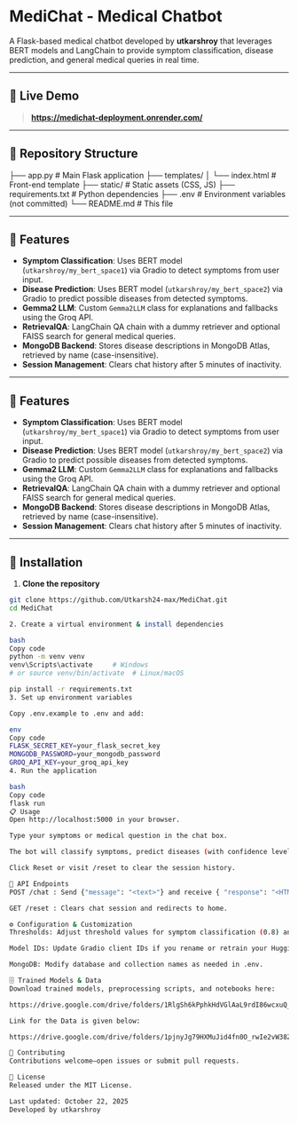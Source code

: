 # MediChat - Medical Chatbot

A Flask-based medical chatbot developed by **utkarshroy** that leverages BERT models and LangChain to provide symptom classification, disease prediction, and general medical queries in real time.

---

## 🚀 Live Demo

> **https://medichat-deployment.onrender.com/**

---

## 📂 Repository Structure

├── app.py # Main Flask application
├── templates/
│ └── index.html # Front-end template
├── static/ # Static assets (CSS, JS)
├── requirements.txt # Python dependencies
├── .env # Environment variables (not committed)
└── README.md # This file

---

## 🔧 Features

- **Symptom Classification**: Uses BERT model (`utkarshroy/my_bert_space1`) via Gradio to detect symptoms from user input.
- **Disease Prediction**: Uses BERT model (`utkarshroy/my_bert_space2`) via Gradio to predict possible diseases from detected symptoms.
- **Gemma2 LLM**: Custom `Gemma2LLM` class for explanations and fallbacks using the Groq API.
- **RetrievalQA**: LangChain QA chain with a dummy retriever and optional FAISS search for general medical queries.
- **MongoDB Backend**: Stores disease descriptions in MongoDB Atlas, retrieved by name (case-insensitive).
- **Session Management**: Clears chat history after 5 minutes of inactivity.


---

## 🔧 Features

- **Symptom Classification**: Uses BERT model (`utkarshroy/my_bert_space1`) via Gradio to detect symptoms from user input.
- **Disease Prediction**: Uses BERT model (`utkarshroy/my_bert_space2`) via Gradio to predict possible diseases from detected symptoms.
- **Gemma2 LLM**: Custom `Gemma2LLM` class for explanations and fallbacks using the Groq API.
- **RetrievalQA**: LangChain QA chain with a dummy retriever and optional FAISS search for general medical queries.
- **MongoDB Backend**: Stores disease descriptions in MongoDB Atlas, retrieved by name (case-insensitive).
- **Session Management**: Clears chat history after 5 minutes of inactivity.

---

## 🔨 Installation

1. **Clone the repository**

```bash
git clone https://github.com/Utkarsh24-max/MediChat.git
cd MediChat

2. Create a virtual environment & install dependencies

bash
Copy code
python -m venv venv
venv\Scripts\activate     # Windows
# or source venv/bin/activate  # Linux/macOS

pip install -r requirements.txt
3. Set up environment variables

Copy .env.example to .env and add:

env
Copy code
FLASK_SECRET_KEY=your_flask_secret_key
MONGODB_PASSWORD=your_mongodb_password
GROQ_API_KEY=your_groq_api_key
4. Run the application

bash
Copy code
flask run
📋 Usage
Open http://localhost:5000 in your browser.

Type your symptoms or medical question in the chat box.

The bot will classify symptoms, predict diseases (with confidence levels), or answer general queries.

Click Reset or visit /reset to clear the session history.

🔌 API Endpoints
POST /chat : Send {"message": "<text>"} and receive { "response": "<HTML reply>" }.

GET /reset : Clears chat session and redirects to home.

⚙️ Configuration & Customization
Thresholds: Adjust threshold values for symptom classification (0.8) and disease prediction (0.995) in app.py.

Model IDs: Update Gradio client IDs if you rename or retrain your Hugging Face Spaces.

MongoDB: Modify database and collection names as needed in .env.

🗄️ Trained Models & Data
Download trained models, preprocessing scripts, and notebooks here:

https://drive.google.com/drive/folders/1RlgSh6kPphkHdVGlAaL9rdI86wcxuQ_I?usp=sharing

Link for the Data is given below:

https://drive.google.com/drive/folders/1pjnyJg79HXMuJid4fn0O_rwIe2vW38ZW?usp=sharing

🤝 Contributing
Contributions welcome—open issues or submit pull requests.

📜 License
Released under the MIT License.

Last updated: October 22, 2025
Developed by utkarshroy

